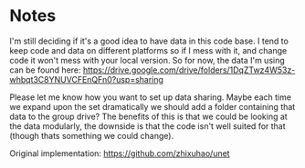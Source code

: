 # Notes
I'm still deciding if it's a good idea to have data in this code base. I tend to keep code and data on different platforms so if I mess with it, and change code it won't mess with your local version. So for now, the data I'm using can be found here: https://drive.google.com/drive/folders/1DqZTwz4W53z-whbqt3C8YNUVCFEnQFn0?usp=sharing

Please let me know how you want to set up data sharing. Maybe each time we expand upon the set dramatically we should add a folder containing that data to the group drive? The benefits of this is that we could be looking at the data modularly, the downside is that the code isn't well suited for that (though thats something we could change).

Original implementation: https://github.com/zhixuhao/unet
